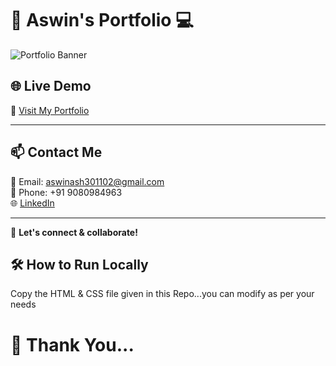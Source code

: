 # 🚀 Aswin's Portfolio 💻  

![Portfolio Banner](https://capsule-render.vercel.app/api?type=waving&color=gradient&height=150&section=header&text=Welcome%20to%20My%20Portfolio!&fontSize=32)


## 🌐 Live Demo  
🔗 [Visit My Portfolio](http://127.0.0.1:5500/index.html) 

---

## 📫 Contact Me  
📧 Email: aswinash301102@gmail.com  
📱 Phone: +91 9080984963  
🌐 [LinkedIn](https://www.linkedin.com/in/aswinash05)  

---

🚀 **Let's connect & collaborate!**
## 🛠 How to Run Locally  
Copy the HTML & CSS file given in this Repo...you can modify as per your needs 

# 🚀 Thank You...
